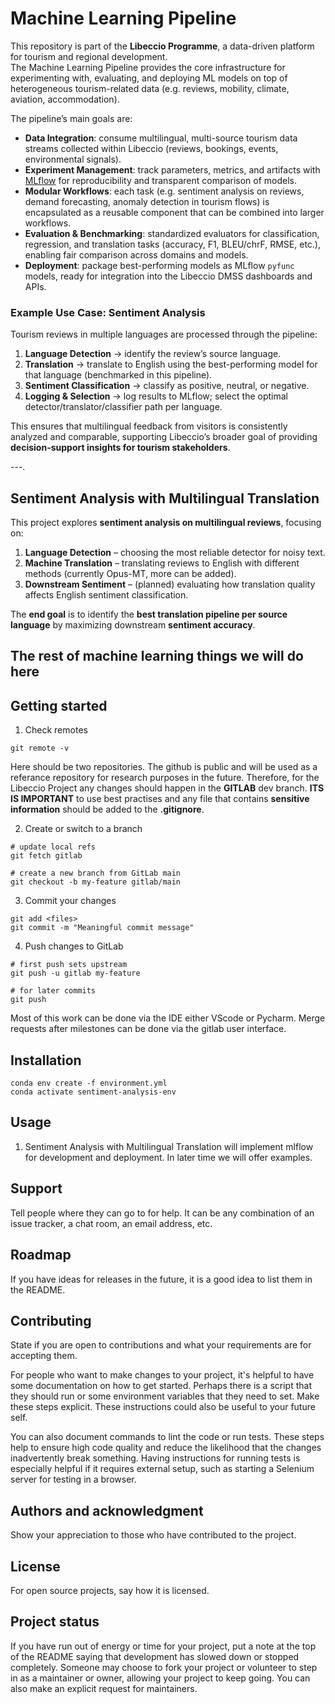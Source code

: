 # Machine Learning Pipeline

This repository is part of the **Libeccio Programme**, a data-driven platform for tourism and regional development.  
The Machine Learning Pipeline provides the core infrastructure for experimenting with, evaluating, and deploying ML models on top of heterogeneous tourism-related data (e.g. reviews, mobility, climate, aviation, accommodation).

The pipeline’s main goals are:
- **Data Integration**: consume multilingual, multi-source tourism data streams collected within Libeccio (reviews, bookings, events, environmental signals).  
- **Experiment Management**: track parameters, metrics, and artifacts with [MLflow](https://mlflow.org/) for reproducibility and transparent comparison of models.  
- **Modular Workflows**: each task (e.g. sentiment analysis on reviews, demand forecasting, anomaly detection in tourism flows) is encapsulated as a reusable component that can be combined into larger workflows.  
- **Evaluation & Benchmarking**: standardized evaluators for classification, regression, and translation tasks (accuracy, F1, BLEU/chrF, RMSE, etc.), enabling fair comparison across domains and models.  
- **Deployment**: package best-performing models as MLflow `pyfunc` models, ready for integration into the Libeccio DMSS dashboards and APIs.

### Example Use Case: Sentiment Analysis
Tourism reviews in multiple languages are processed through the pipeline:
1. **Language Detection** → identify the review’s source language.  
2. **Translation** → translate to English using the best-performing model for that language (benchmarked in this pipeline).  
3. **Sentiment Classification** → classify as positive, neutral, or negative.  
4. **Logging & Selection** → log results to MLflow; select the optimal detector/translator/classifier path per language.  

This ensures that multilingual feedback from visitors is consistently analyzed and comparable, supporting Libeccio’s broader goal of providing **decision-support insights for tourism stakeholders**.

---.


## Sentiment Analysis with Multilingual Translation

This project explores **sentiment analysis on multilingual reviews**, focusing on:
1. **Language Detection** – choosing the most reliable detector for noisy text.  
2. **Machine Translation** – translating reviews to English with different methods (currently Opus-MT, more can be added).  
3. **Downstream Sentiment** – (planned) evaluating how translation quality affects English sentiment classification.  

The **end goal** is to identify the **best translation pipeline per source language** by maximizing downstream **sentiment accuracy**.

## The rest of machine learning things we will do here

## Getting started

1. Check remotes

```
git remote -v
```

Here should be two repositories. The github is public and will be used as a referance repository for research purposes in the future.
Therefore, for the Libeccio Project any changes should happen in the **GITLAB** dev branch.
**ITS IS IMPORTANT** to use best practises and any file that contains **sensitive information** should be added to the **.gitignore**.

2. Create or switch to a branch

```
# update local refs
git fetch gitlab

# create a new branch from GitLab main
git checkout -b my-feature gitlab/main
```

3. Commit your changes

```
git add <files>
git commit -m "Meaningful commit message"
```
4. Push changes to GitLab
```
# first push sets upstream
git push -u gitlab my-feature

# for later commits
git push
```
Most of this work can be done via the IDE either VScode or Pycharm.
Merge requests after milestones can be done via the gitlab user interface.



## Installation

```
conda env create -f environment.yml
conda activate sentiment-analysis-env
```

## Usage

1. Sentiment Analysis with Multilingual Translation will implement mlflow for development and deployment. In later time we will offer examples.

## Support
Tell people where they can go to for help. It can be any combination of an issue tracker, a chat room, an email address, etc.

## Roadmap
If you have ideas for releases in the future, it is a good idea to list them in the README.

## Contributing
State if you are open to contributions and what your requirements are for accepting them.

For people who want to make changes to your project, it's helpful to have some documentation on how to get started. Perhaps there is a script that they should run or some environment variables that they need to set. Make these steps explicit. These instructions could also be useful to your future self.

You can also document commands to lint the code or run tests. These steps help to ensure high code quality and reduce the likelihood that the changes inadvertently break something. Having instructions for running tests is especially helpful if it requires external setup, such as starting a Selenium server for testing in a browser.

## Authors and acknowledgment
Show your appreciation to those who have contributed to the project.

## License
For open source projects, say how it is licensed.

## Project status
If you have run out of energy or time for your project, put a note at the top of the README saying that development has slowed down or stopped completely. Someone may choose to fork your project or volunteer to step in as a maintainer or owner, allowing your project to keep going. You can also make an explicit request for maintainers.
